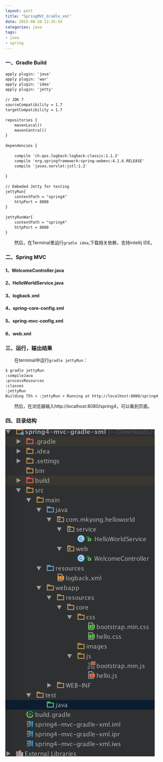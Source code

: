 ```yaml
---
layout: post
title: "SpringMVC_Gradle_xml"
date: 2015-08-28 12:35:55
categories: java
tags: 
- java
- spring
---
```


### 一、Gradle Build

	apply plugin: 'java'
	apply plugin: 'war'
	apply plugin: 'idea'
	apply plugin: 'jetty'
	
	// JDK 7
	sourceCompatibility = 1.7
	targetCompatibility = 1.7
	
	repositories {
	    mavenLocal()
	    mavenCentral()
	}
	
	dependencies {
	 
		compile 'ch.qos.logback:logback-classic:1.1.3'
		compile 'org.springframework:spring-webmvc:4.1.6.RELEASE'
		compile 'javax.servlet:jstl:1.2'
		
	}
	
	// Embeded Jetty for testing
	jettyRun{
		contextPath = "spring4"
		httpPort = 8080
	}
	
	jettyRunWar{
		contextPath = "spring4"
		httpPort = 8080
	}

　　然后，在Terminal里运行```gradle idea```,下载相关依赖，支持intellij IDE。
### 二、Spring MVC
#### 1、WelcomeController.java
#### 2、HelloWorldService.java
#### 3、logback.xml
#### 4、spring-core-config.xml
#### 5、spring-mvc-config.xml
#### 6、web.xml
### 三、运行，输出结果
　　在terminal中运行`gradle jettyRun`：

	$ gradle jettyRun                    
	:compileJava
	:processResources
	:classes
	:jettyRun
	Building 75% > :jettyRun > Running at http://localhost:8080/spring4
	
　　然后，在浏览器输入http://localhost:8080/spring4，可以看到页面。
### 四、目录结构
![](/assets/img/spring-mvc-gradle-xml.png)


